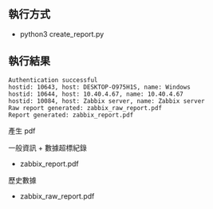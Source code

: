## 執行方式
- python3 create_report.py

## 執行結果

```text
Authentication successful
hostid: 10643, host: DESKTOP-O975H1S, name: Windows
hostid: 10644, host: 10.40.4.67, name: 10.40.4.67
hostid: 10084, host: Zabbix server, name: Zabbix server
Raw report generated: zabbix_raw_report.pdf
Report generated: zabbix_report.pdf
```

產生 pdf

一般資訊 + 數據超標紀錄
- zabbix_report.pdf

歷史數據
- zabbix_raw_report.pdf
